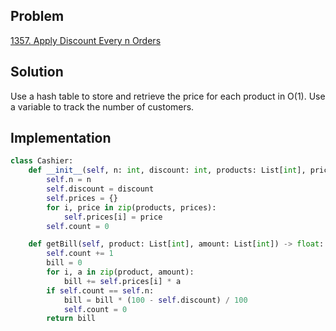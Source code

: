## Problem
[1357. Apply Discount Every n Orders](https://leetcode.com/problems/apply-discount-every-n-orders/)

## Solution
Use a hash table to store and retrieve the price for each product in O(1). Use a variable to track the number of customers.

## Implementation
```python
class Cashier:
    def __init__(self, n: int, discount: int, products: List[int], prices: List[int]):
        self.n = n
        self.discount = discount
        self.prices = {}
        for i, price in zip(products, prices):
            self.prices[i] = price
        self.count = 0

    def getBill(self, product: List[int], amount: List[int]) -> float:
        self.count += 1
        bill = 0
        for i, a in zip(product, amount):
            bill += self.prices[i] * a
        if self.count == self.n:
            bill = bill * (100 - self.discount) / 100
            self.count = 0
        return bill
```
